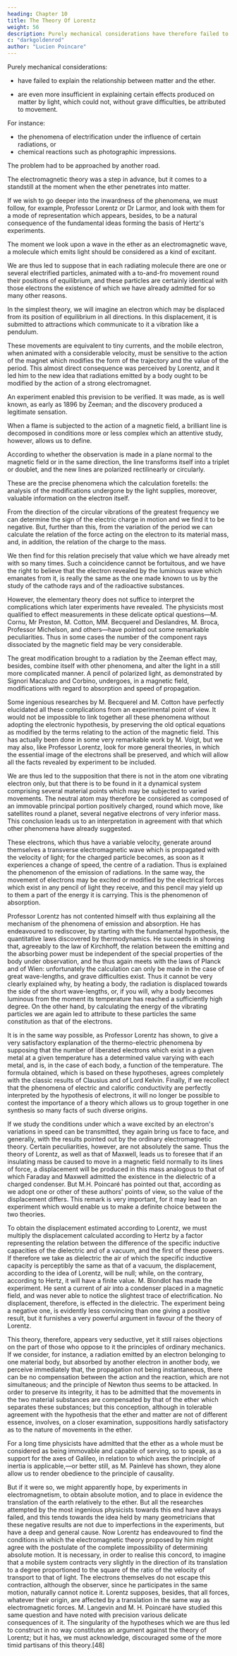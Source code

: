 ```yaml
---
heading: Chapter 10
title: The Theory Of Lorentz
weight: 56
description: Purely mechanical considerations have therefore failed to give an entirely satisfactory interpretation of the phenomena in which even the simplest relations between matter and the ether appear
c: "darkgoldenrod"
author: "Lucien Poincare"
---
```




Purely mechanical considerations:
- have failed to explain the relationship between matter and the ether.
- are even more insufficient in explaining certain effects produced on matter by light, which could not, without grave difficulties, be attributed to movement. 

  <!-- interpretation of the phenomena in which even the simplest relations between  -->

For instance:
- the phenomena of electrification under the influence of certain radiations, or
- chemical reactions such as photographic impressions.

The problem had to be approached by another road. 

The electromagnetic theory was a step in advance, but it comes to a standstill at the moment when the ether penetrates into matter. 

If we wish to go deeper into the inwardness of the phenomena, we must follow, for example, Professor Lorentz or Dr Larmor, and look with them for a mode of representation which appears, besides, to be a natural consequence of the fundamental ideas forming the basis of Hertz's experiments.

The moment we look upon a wave in the ether as an electromagnetic wave, a molecule which emits light should be considered as a kind of excitant. 

We are thus led to suppose that in each radiating molecule there are one or several electrified particles, animated with a to-and-fro movement round their positions of equilibrium, and these particles are certainly identical with those electrons the existence of which we have already admitted for so many other reasons.

In the simplest theory, we will imagine an electron which may be displaced from its position of equilibrium in all directions. In this displacement, it is submitted to attractions which communicate to it a vibration like a pendulum. 

These movements are equivalent to tiny currents, and the mobile electron, when animated with a considerable velocity, must be sensitive to the action of the magnet which modifies the form of the trajectory and the value of the period. This almost direct consequence was perceived by Lorentz, and it led him to the new idea that radiations emitted by a body ought to be modified by the action of a strong electromagnet.

An experiment enabled this prevision to be verified. It was made, as is well known, as early as 1896 by Zeeman; and the discovery produced a legitimate sensation. 

When a flame is subjected to the action of a magnetic field, a brilliant line is decomposed in conditions more or less complex which an attentive study, however, allows us to define. 

According to whether the observation is made in a plane normal to the magnetic field or in the same direction, the line transforms itself into a triplet or doublet, and the new lines are polarized rectilinearly or circularly.

These are the precise phenomena which the calculation foretells: the analysis of the modifications undergone by the light supplies, moreover, valuable information on the electron itself. 

From the direction of the circular vibrations of the greatest frequency we can determine the sign of the electric charge in motion and we find it to be negative. But, further than this, from the variation of the period we can calculate the relation of the force acting on the electron to its material mass, and, in addition, the relation of the charge to the mass. 

We then find for this relation precisely that value which we have already met with so many times. Such a coincidence cannot be fortuitous, and we have the right to believe that the electron revealed by the luminous wave which emanates from it, is really the same as the one made known to us by the study of the cathode rays and of the radioactive substances.

However, the elementary theory does not suffice to interpret the complications which later experiments have revealed. The physicists most qualified to effect measurements in these delicate optical questions—M. Cornu, Mr Preston, M. Cotton, MM. Becquerel and Deslandres, M. Broca, Professor Michelson, and others—have pointed out some remarkable peculiarities. Thus in some cases the number of the component rays dissociated by the magnetic field may be very considerable.

The great modification brought to a radiation by the Zeeman effect may, besides, combine itself with other phenomena, and alter the light in a still more complicated manner. A pencil of polarized light, as demonstrated by Signori Macaluzo and Corbino, undergoes, in a magnetic field, modifications with regard to absorption and speed of propagation.

Some ingenious researches by M. Becquerel and M. Cotton have perfectly elucidated all these complications from an experimental point of view. It would not be impossible to link together all these phenomena without adopting the electronic hypothesis, by preserving the old optical equations as modified by the terms relating to the action of the magnetic field. This has actually been done in some very remarkable work by M. Voigt, but we may also, like Professor Lorentz, look for more general theories, in which the essential image of the electrons shall be preserved, and which will allow all the facts revealed by experiment to be included.

We are thus led to the supposition that there is not in the atom one vibrating electron only, but that there is to be found in it a dynamical system comprising several material points which may be subjected to varied movements. The neutral atom may therefore be considered as composed of an immovable principal portion positively charged, round which move, like satellites round a planet, several negative electrons of very inferior mass. This conclusion leads us to an interpretation in agreement with that which other phenomena have already suggested.

These electrons, which thus have a variable velocity, generate around themselves a transverse electromagnetic wave which is propagated with the velocity of light; for the charged particle becomes, as soon as it experiences a change of speed, the centre of a radiation. Thus is explained the phenomenon of the emission of radiations. In the same way, the movement of electrons may be excited or modified by the electrical forces which exist in any pencil of light they receive, and this pencil may yield up to them a part of the energy it is carrying. This is the phenomenon of absorption.

Professor Lorentz has not contented himself with thus explaining all the mechanism of the phenomena of emission and absorption. He has endeavoured to rediscover, by starting with the fundamental hypothesis, the quantitative laws discovered by thermodynamics. He succeeds in showing that, agreeably to the law of Kirchhoff, the relation between the emitting and the absorbing power must be independent of the special properties of the body under observation, and he thus again meets with the laws of Planck and of Wien: unfortunately the calculation can only be made in the case of great wave-lengths, and grave difficulties exist. Thus it cannot be very clearly explained why, by heating a body, the radiation is displaced towards the side of the short wave-lengths, or, if you will, why a body becomes luminous from the moment its temperature has reached a sufficiently high degree. On the other hand, by calculating the energy of the vibrating particles we are again led to attribute to these particles the same constitution as that of the electrons.

It is in the same way possible, as Professor Lorentz has shown, to give a very satisfactory explanation of the thermo-electric phenomena by supposing that the number of liberated electrons which exist in a given metal at a given temperature has a determined value varying with each metal, and is, in the case of each body, a function of the temperature. The formula obtained, which is based on these hypotheses, agrees completely with the classic results of Clausius and of Lord Kelvin. Finally, if we recollect that the phenomena of electric and calorific conductivity are perfectly interpreted by the hypothesis of electrons, it will no longer be possible to contest the importance of a theory which allows us to group together in one synthesis so many facts of such diverse origins.

If we study the conditions under which a wave excited by an electron's variations in speed can be transmitted, they again bring us face to face, and generally, with the results pointed out by the ordinary electromagnetic theory. Certain peculiarities, however, are not absolutely the same. Thus the theory of Lorentz, as well as that of Maxwell, leads us to foresee that if an insulating mass be caused to move in a magnetic field normally to its lines of force, a displacement will be produced in this mass analogous to that of which Faraday and Maxwell admitted the existence in the dielectric of a charged condenser. But M.H. Poincaré has pointed out that, according as we adopt one or other of these authors' points of view, so the value of the displacement differs. This remark is very important, for it may lead to an experiment which would enable us to make a definite choice between the two theories.

To obtain the displacement estimated according to Lorentz, we must multiply the displacement calculated according to Hertz by a factor representing the relation between the difference of the specific inductive capacities of the dielectric and of a vacuum, and the first of these powers. If therefore we take as dielectric the air of which the specific inductive capacity is perceptibly the same as that of a vacuum, the displacement, according to the idea of Lorentz, will be null; while, on the contrary, according to Hertz, it will have a finite value. M. Blondlot has made the experiment. He sent a current of air into a condenser placed in a magnetic field, and was never able to notice the slightest trace of electrification. No displacement, therefore, is effected in the dielectric. The experiment being a negative one, is evidently less convincing than one giving a positive result, but it furnishes a very powerful argument in favour of the theory of Lorentz.

This theory, therefore, appears very seductive, yet it still raises objections on the part of those who oppose to it the principles of ordinary mechanics. If we consider, for instance, a radiation emitted by an electron belonging to one material body, but absorbed by another electron in another body, we perceive immediately that, the propagation not being instantaneous, there can be no compensation between the action and the reaction, which are not simultaneous; and the principle of Newton thus seems to be attacked. In order to preserve its integrity, it has to be admitted that the movements in the two material substances are compensated by that of the ether which separates these substances; but this conception, although in tolerable agreement with the hypothesis that the ether and matter are not of different essence, involves, on a closer examination, suppositions hardly satisfactory as to the nature of movements in the ether.

For a long time physicists have admitted that the ether as a whole must be considered as being immovable and capable of serving, so to speak, as a support for the axes of Galileo, in relation to which axes the principle of inertia is applicable,—or better still, as M. Painlevé has shown, they alone allow us to render obedience to the principle of causality.

But if it were so, we might apparently hope, by experiments in electromagnetism, to obtain absolute motion, and to place in evidence the translation of the earth relatively to the ether. But all the researches attempted by the most ingenious physicists towards this end have always failed, and this tends towards the idea held by many geometricians that these negative results are not due to imperfections in the experiments, but have a deep and general cause. Now Lorentz has endeavoured to find the conditions in which the electromagnetic theory proposed by him might agree with the postulate of the complete impossibility of determining absolute motion. It is necessary, in order to realise this concord, to imagine that a mobile system contracts very slightly in the direction of its translation to a degree proportioned to the square of the ratio of the velocity of transport to that of light. The electrons themselves do not escape this contraction, although the observer, since he participates in the same motion, naturally cannot notice it. Lorentz supposes, besides, that all forces, whatever their origin, are affected by a translation in the same way as electromagnetic forces. M. Langevin and M. H. Poincaré have studied this same question and have noted with precision various delicate consequences of it. The singularity of the hypotheses which we are thus led to construct in no way constitutes an argument against the theory of Lorentz; but it has, we must acknowledge, discouraged some of the more timid partisans of this theory.[48]


